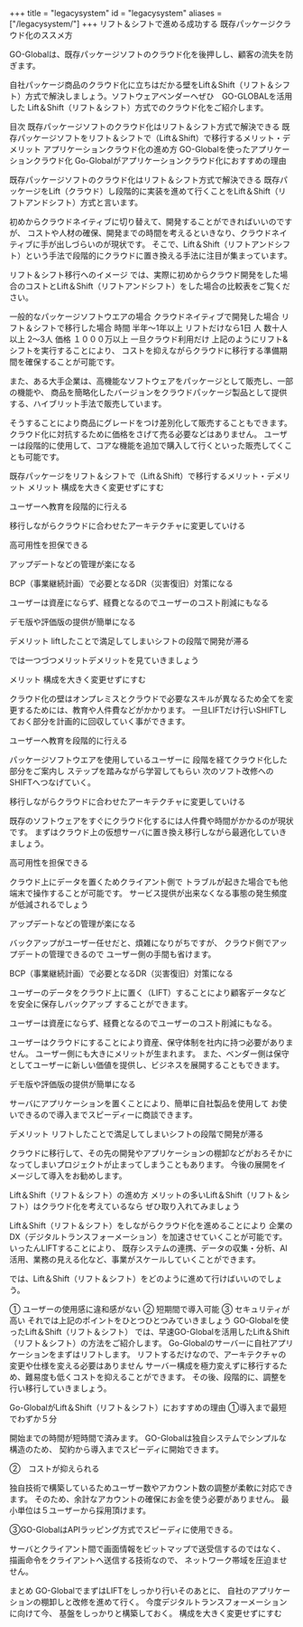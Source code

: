 +++
title = "legacysystem"
id = "legacysystem"
aliases = ["/legacysystem/"]
+++
リフト＆シフトで進める成功する
既存パッケージクラウド化のススメ方

GO-Globalは、既存パッケージソフトのクラウド化を後押しし、顧客の流失を防ぎます。

自社パッケージ商品のクラウド化に立ちはだかる壁をLift＆Shift（リフト＆シフト）方式で解決しましょう。ソフトウェアベンダーへぜひ　GO-GLOBALを活用した Lift＆Shift（リフト＆シフト）方式でのクラウド化をご紹介します。

目次
既存パッケージソフトのクラウド化はリフト＆シフト方式で解決できる
既存パッケージソフトをリフト＆シフトで（Lift＆Shift）で移行するメリット・デメリット
アプリケーションクラウド化の進め方
GO-Globalを使ったアプリケーションクラウド化
Go-Globalがアプリケーションクラウド化におすすめの理由

既存パッケージソフトのクラウド化はリフト＆シフト方式で解決できる
既存パッケージをLift（クラウド）し段階的に実装を進めて行くことをLift＆Shift（リフトアンドシフト）方式と言います。

初めからクラウドネイティブに切り替えて、開発することができればいいのですが、 コストや人材の確保、開発までの時間を考えるといきなり、クラウドネイティブに手が出しづらいのが現状です。 そこで、Lift＆Shift（リフトアンドシフト）という手法で段階的にクラウドに置き換える手法に注目が集まっています。

リフト＆シフト移行へのイメージ
では、実際に初めからクラウド開発をした場合のコストとLift＆Shift（リフトアンドシフト）をした場合の比較表をご覧ください。

一般的なパッケージソフトウエアの場合
クラウドネイティブで開発した場合	リフト＆シフトで移行した場合
時間	半年～1年以上	リフトだけなら1日
人	数十人以上	2～3人
価格	１０００万以上	一旦クラウド利用だけ
上記のようにリフト&シフトを実行することにより、
コストを抑えながらクラウドに移行する準備期間を確保することが可能です。

また、ある大手企業は、高機能なソフトウェアをパッケージとして販売し、一部の機能や、 商品を簡略化したバージョンをクラウドパッケージ製品として提供する、ハイブリット手法で販売しています。

そうすることにより商品にグレードをつけ差別化して販売することもできます。
クラウド化に対抗するために価格をさげて売る必要などはありません。
ユーザーは段階的に使用して、コアな機能を追加で購入して行くといった販売してくことも可能です。


既存パッケージをリフト＆シフトで（Lift＆Shift）で移行するメリット・デメリット
メリット
構成を大きく変更せずにすむ

ユーザーへ教育を段階的に行える

移行しながらクラウドに合わせたアーキテクチャに変更していける

高可用性を担保できる

アップデートなどの管理が楽になる

BCP（事業継続計画）で必要となるDR（災害復旧）対策になる

ユーザーは資産にならず、経費となるのでユーザーのコスト削減にもなる

デモ版や評価版の提供が簡単になる

デメリット
liftしたことで満足してしまいシフトの段階で開発が滞る

では一つづつメリットデメリットを見ていきましょう


メリット
構成を大きく変更せずにすむ


クラウド化の壁はオンプレミスとクラウドで必要なスキルが異なるため全てを変更するためには、教育や人件費などがかかります。 一旦LIFTだけ行いSHIFTしておく部分を計画的に回収していく事ができます。

ユーザーへ教育を段階的に行える

パッケージソフトウエアを使用しているユーザーに 段階を経てクラウド化した部分をご案内し ステップを踏みながら学習してもらい 次のソフト改修へのSHIFTへつなげていく。

移行しながらクラウドに合わせたアーキテクチャに変更していける


既存のソフトウェアをすぐにクラウド化するには人件費や時間がかかるのが現状です。 まずはクラウド上の仮想サーバに置き換え移行しながら最適化していきましょう。

高可用性を担保できる

クラウド上にデータを置くためクライアント側で トラブルが起きた場合でも他端末で操作することが可能です。 サービス提供が出来なくなる事態の発生頻度が低減されるでしょう

アップデートなどの管理が楽になる


バックアップがユーザー任せだと、煩雑になりがちですが、 クラウド側でアップデートの管理できるので ユーザー側の手間も省けます。

BCP（事業継続計画）で必要となるDR（災害復旧）対策になる

ユーザーのデータをクラウド上に置く（LIFT）することにより顧客データなどを安全に保存しバックアップ することができます。

ユーザーは資産にならず、経費となるのでユーザーのコスト削減にもなる。


ユーザーはクラウドにすることにより資産、保守体制を社内に持つ必要がありません。 ユーザー側にも大きにメリットが生まれます。 また、ベンダー側は保守としてユーザーに新しい価値を提供し、ビジネスを展開することもできます。

デモ版や評価版の提供が簡単になる

サーバにアプリケーションを置くことにより、簡単に自社製品を使用して お使いできるので導入までスピーディーに商談できます。




デメリット
リフトしたことで満足してしまいシフトの段階で開発が滞る

クラウドに移行して、その先の開発やアプリケーションの棚卸などがおろそかになってしまいプロジェクトが止まってしまうこともあります。 今後の展開をイメージして導入をお勧めします。





Lift＆Shift（リフト＆シフト）の進め方
メリットの多いLift＆Shift（リフト＆シフト）はクラウド化を考えているなら ぜひ取り入れてみましょう

Lift＆Shift（リフト＆シフト）をしながらクラウド化を進めることにより 企業のDX（デジタルトランスフォーメーション）を加速させていくことが可能です。 いったんLIFTすることにより、 既存システムの連携、データの収集・分析、AI活用、業務の見える化など、事業がスケールしていくことができます。

では、Lift＆Shift（リフト＆シフト）をどのように進めて行けばいいのでしょう。

① ユーザーの使用感に違和感がない
② 短期間で導入可能
③ セキュリティが高い
それでは上記のポイントをひとつひとつみていきましょう
GO-Globalを使ったLift＆Shift（リフト＆シフト）
では、早速GO-Globalを活用したLift＆Shift（リフト＆シフト）の方法をご紹介します。 Go-Globalのサーバーに自社アプリケーションをまずはリフトします。 リフトするだけなので、アーキテクチャの変更や仕様を変える必要はありません サーバー構成を極力変えずに移行するため、難易度も低くコストを抑えることができます。 その後、段階的に、調整を行い移行していきましょう。

Go-GlobalがLift＆Shift（リフト＆シフト）におすすめの理由
①導入まで最短でわずか５分

開始までの時間が短時間で済みます。 GO-Globalは独自システムでシンプルな構造のため、 契約から導入までスピーディに開始できます。




②　コストが抑えられる

独自技術で構築しているためユーザー数やアカウント数の調整が柔軟に対応できます。 そのため、余計なアカウントの確保にお金を使う必要がありません。 最小単位は５ユーザーから採用頂けます。


③GO-GlobalはAPIラッピング方式でスピーディに使用できる。

サーバとクライアント間で画面情報をビットマップで送受信するのではなく、 描画命令をクライアントへ送信する技術なので、 ネットワーク帯域を圧迫ませせん。

まとめ
GO-GlobalでまずはLIFTをしっかり行いそのあとに、 自社のアプリケーションの棚卸しと改修を進めて行く。 今度デジタルトランスフォーメーションに向けて今、 基盤をしっかりと構築しておく。 構成を大きく変更せずにすむ